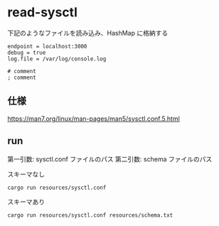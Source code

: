# read-sysctl

下記のようなファイルを読み込み、HashMap に格納する

```
endpoint = localhost:3000
debug = true
log.file = /var/log/console.log

# comment
; comment
```

## 仕様

https://man7.org/linux/man-pages/man5/sysctl.conf.5.html

## run

第一引数: sysctl.conf ファイルのパス
第二引数: schema ファイルのパス

スキーマなし

```bash
cargo run resources/sysctl.conf
```

スキーマあり

```bash
cargo run resources/sysctl.conf resources/schema.txt
```
